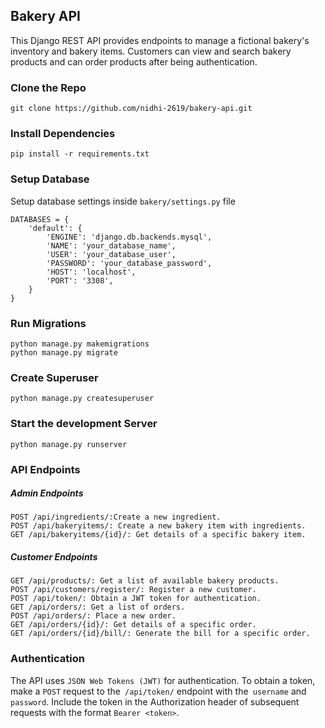  ## Bakery API 
 This Django REST API provides endpoints to manage a fictional bakery's inventory and bakery items.
 Customers can view and search bakery products and can order products after being authentication.
 
### Clone the Repo
```
git clone https://github.com/nidhi-2619/bakery-api.git
```

### Install Dependencies
```
pip install -r requirements.txt
```

### Setup Database
Setup database settings inside `bakery/settings.py` file
```
DATABASES = {
    'default': {
        'ENGINE': 'django.db.backends.mysql',
        'NAME': 'your_database_name',
        'USER': 'your_database_user',
        'PASSWORD': 'your_database_password',
        'HOST': 'localhost',
        'PORT': '3308',
    }
}
```
### Run Migrations
```
python manage.py makemigrations
python manage.py migrate
```

### Create Superuser
```
python manage.py createsuperuser
```

### Start the development Server
```
python manage.py runserver
```

### API Endpoints
##### Admin Endpoints
```
POST /api/ingredients/:Create a new ingredient.
POST /api/bakeryitems/: Create a new bakery item with ingredients.
GET /api/bakeryitems/{id}/: Get details of a specific bakery item.
```

##### Customer Endpoints

```
GET /api/products/: Get a list of available bakery products.
POST /api/customers/register/: Register a new customer.
POST /api/token/: Obtain a JWT token for authentication.
GET /api/orders/: Get a list of orders.
POST /api/orders/: Place a new order.
GET /api/orders/{id}/: Get details of a specific order.
GET /api/orders/{id}/bill/: Generate the bill for a specific order.
```

### Authentication
The API uses `JSON Web Tokens (JWT)` for authentication. To obtain a token, make a `POST` request to the` /api/token/` endpoint with the` username` and `password`. 
Include the token in the Authorization header of subsequent requests with the format `Bearer <token>`.

